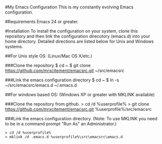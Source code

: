 #My Emacs Configuration
This is my constantly evolving Emacs configuration.

#Requirements
Emacs 24 or greater.

#Installation
To install the configuration on your system, clone this repository and then link the configuration direcotory (emacs.d) into your home directory. Detailed directions are listed below for Unix and Windows systems.

##For Unix style OS: (Linux/Mac OS X/etc.)

###Clone the repository
    $ cd ~
    $ git clone https://github.com/mrxcitement/emacsrc.git ~/src/emacsrc

###Link the emacs configuration directory
    $ cd ~
    $ ln -s ~/src/emacsrc/emacs.d ~/.emacs.d

##For windows based OS: (Windows XP or greater with MKLINK available)

###Clone the repository from github.
    > cd /d %userprofile%
    > git clone https://github.com/mrxcitement/emacsrc.git %userprofile%/src/emacsrc

###Link the emacs configuration directory.
(Note: To use MKLINK you need to be in a command prompt "Run As" an Administrator.)

    > cd /d %userprofile%
    > mklink /d .emacs.d %userprofile%\src\emacsrc\emacs.d
